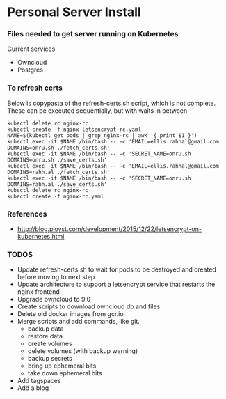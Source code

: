 Personal Server Install
=======================

### Files needed to get server running on Kubernetes

Current services

* Owncloud
* Postgres

### To refresh certs

Below is copypasta of the refresh-certs.sh script, which is not complete.
These can be executed sequentially, but with waits in between

```
kubectl delete rc nginx-rc
kubectl create -f nginx-letsencrypt-rc.yaml
NAME=$(kubectl get pods | grep nginx-rc | awk '{ print $1 }')
kubectl exec -it $NAME /bin/bash -- -c 'EMAIL=ellis.rahhal@gmail.com DOMAINS=onru.sh ./fetch_certs.sh'
kubectl exec -it $NAME /bin/bash -- -c 'SECRET_NAME=onru.sh DOMAINS=onru.sh ./save_certs.sh'
kubectl exec -it $NAME /bin/bash -- -c 'EMAIL=ellis.rahhal@gmail.com DOMAINS=rahh.al ./fetch_certs.sh'
kubectl exec -it $NAME /bin/bash -- -c 'SECRET_NAME=onru.sh DOMAINS=rahh.al ./save_certs.sh'
kubectl delete rc nginx-rc
kubectl create -f nginx-rc.yaml
```

### References

* http://blog.ployst.com/development/2015/12/22/letsencrypt-on-kubernetes.html

### TODOS

* Update refresh-certs.sh to wait for pods to be destroyed and created before moving to next step
* Update architecture to support a letsencrypt service that restarts the nginx frontend
* Upgrade owncloud to 9.0
* Create scripts to download owncloud db and files
* Delete old docker images from gcr.io
* Merge scripts and add commands, like git.
    * backup data
    * restore data
    * create volumes
    * delete volumes (with backup warning)
    * backup secrets
    * bring up ephemeral bits
    * take down ephemeral bits
* Add tagspaces
* Add a blog
